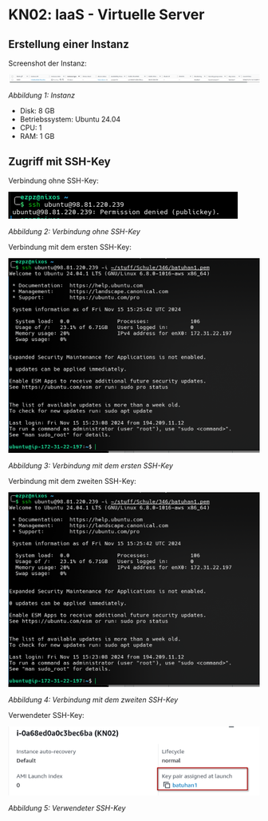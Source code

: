 # KN02: laaS - Virtuelle Server

## Erstellung einer Instanz

Screenshot der Instanz:

![1731683650103](image/Readme/1731683650103.png)

_Abbildung 1: Instanz_

- Disk: 8 GB
- Betriebssystem: Ubuntu 24.04
- CPU: 1
- RAM: 1 GB

## Zugriff mit SSH-Key

Verbindung ohne SSH-Key:

![1731684302708](image/Readme/1731684302708.png)

_Abbildung 2: Verbindung ohne SSH-Key_

Verbindung mit dem ersten SSH-Key:

![1731684355852](image/Readme/1731684355852.png)

_Abbildung 3: Verbindung mit dem ersten SSH-Key_

Verbindung mit dem zweiten SSH-Key:

![1731684508543](image/Readme/1731684508543.png)

_Abbildung 4: Verbindung mit dem zweiten SSH-Key_

Verwendeter SSH-Key:

![1731684582562](image/Readme/1731684582562.png)

_Abbildung 5: Verwendeter SSH-Key_
